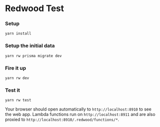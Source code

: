 # Redwood Test

### Setup
```terminal
yarn install
```

### Setup the initial data
```terminal
yarn rw prisma migrate dev
```

### Fire it up
```terminal
yarn rw dev
```

### Test it
```terminal
yarn rw test
```

Your browser should open automatically to `http://localhost:8910` to see the web app. Lambda functions run on `http://localhost:8911` and are also proxied to `http://localhost:8910/.redwood/functions/*`.
